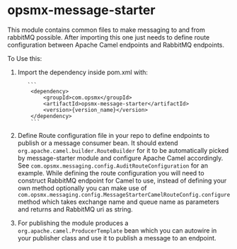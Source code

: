 # opsmx-message-starter
This module contains common files to make messaging to and from rabbitMQ possible.
After importing this one just needs to define route configuration between Apache Camel endpoints and RabbitMQ endpoints.

To Use this:

1) Import the dependency inside pom.xml with:
        
          ```
           <dependency>
               <groupId>com.opsmx</groupId>
               <artifactId>opsmx-message-starter</artifactId>
               <version>{version_name}</version>
           </dependency>
           ```
        
2) Define Route configuration file in your repo to define endpoints to publish or a message consumer bean.
   It should extend `org.apache.camel.builder.RouteBuilder` for it to be automatically picked by message-starter module and configure Apache Camel accordingly.
  See `com.opsmx.messaging.config.AuditRouteConfiguration` for an example. While defining the route configuration you will need to construct
 RabbitMQ endpoint for Camel to use, instead of defining your own method optionally you can make use of `com.opsmx.messaging.config.MessageStarterCamelRouteConfig.configure`
 method which takes exchange name and queue name as parameters and returns and RabbitMQ uri as string.


3) For publishing the module produces a `org.apache.camel.ProducerTemplate` bean which you can autowire in your publisher class and use it to publish a message to an endpoint. 